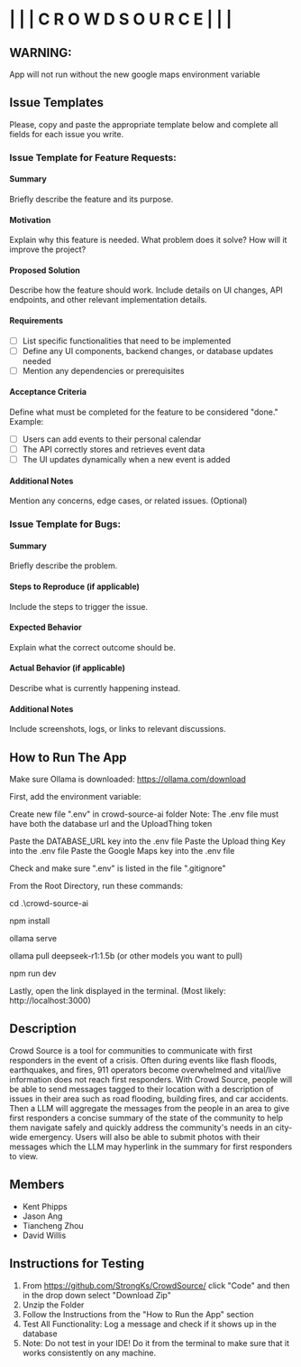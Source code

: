 # | | | C R O W D S O U R C E | | | 
## WARNING:
App will not run without the new google maps environment variable


## Issue Templates
Please, copy and paste the appropriate template below and complete all fields for each issue you write.

### Issue Template for Feature Requests:

#### Summary  
Briefly describe the feature and its purpose.  

#### Motivation  
Explain why this feature is needed. What problem does it solve? How will it improve the project?  

#### Proposed Solution  
Describe how the feature should work. Include details on UI changes, API endpoints, and other relevant implementation details.  

#### Requirements  
- [ ] List specific functionalities that need to be implemented  
- [ ] Define any UI components, backend changes, or database updates needed  
- [ ] Mention any dependencies or prerequisites  

#### Acceptance Criteria  
Define what must be completed for the feature to be considered "done." Example:  
- [ ] Users can add events to their personal calendar  
- [ ] The API correctly stores and retrieves event data  
- [ ] The UI updates dynamically when a new event is added  

#### Additional Notes
Mention any concerns, edge cases, or related issues. (Optional)


### Issue Template for Bugs:
#### Summary  
Briefly describe the problem.  

#### Steps to Reproduce (if applicable)  
Include the steps to trigger the issue.  

#### Expected Behavior  
Explain what the correct outcome should be.  

#### Actual Behavior (if applicable)  
Describe what is currently happening instead.  

#### Additional Notes  
Include screenshots, logs, or links to relevant discussions.  


## How to Run The App
Make sure Ollama is downloaded: https://ollama.com/download

First, add the environment variable:

Create new file ".env" in crowd-source-ai folder
    Note: The .env file must have both the database url and the UploadThing token

Paste the DATABASE_URL key into the .env file
Paste the Upload thing Key into the .env file
Paste the Google Maps key into the .env file

Check and make sure ".env" is listed in the file ".gitignore"

From the Root Directory, run these commands:

cd .\crowd-source-ai

npm install

ollama serve

ollama pull deepseek-r1:1.5b (or other models you want to pull)

npm run dev

Lastly, open the link displayed in the terminal. (Most likely: http://localhost:3000)

## Description
Crowd Source is a tool for communities to communicate with first responders in the event of a crisis. Often during events like flash floods, earthquakes, and fires, 911 operators become overwhelmed and vital/live information does not reach first responders. With Crowd Source, people will be able to send messages tagged to their location with a description of issues in their area such as road flooding, building fires, and car accidents. Then a LLM will aggregate the messages from the people in an area to give first responders a concise summary of the state of the community to help them navigate safely and quickly address the community's needs in an city-wide emergency. Users will also be able to submit photos with their messages which the LLM may hyperlink in the summary for first responders to view.

## Members
- Kent Phipps
- Jason Ang
- Tiancheng Zhou
- David Willis

## Instructions for Testing

1. From https://github.com/StrongKs/CrowdSource/ click "Code" and then in the drop down select "Download Zip"
2. Unzip the Folder
3. Follow the Instructions from the "How to Run the App" section
4. Test All Functionality: Log a message and check if it shows up in the database
5. Note: Do not test in your IDE! Do it from the terminal to make sure that it works consistently on any machine.
